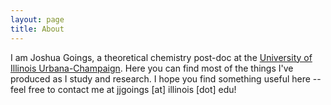 ```yaml
---
layout: page
title: About
---
```

<p>I am Joshua Goings, a theoretical chemistry post-doc at the <a href="http://depts.washington.edu/ligroup/">University of Illinois Urbana-Champaign</a>. Here you can find most of the things I've produced as I study and research. I hope you find something useful here -- feel free to contact me at jjgoings [at] illinois [dot] edu!</p>


